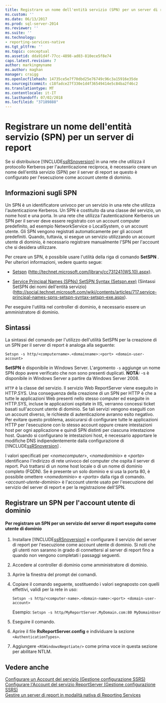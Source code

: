 ```yaml
---
title: Registrare un nome dell'entità servizio (SPN) per un server di report | Microsoft Docs
ms.custom: ''
ms.date: 06/13/2017
ms.prod: sql-server-2014
ms.reviewer: ''
ms.suite: ''
ms.technology:
- reporting-services-native
ms.tgt_pltfrm: ''
ms.topic: conceptual
ms.assetid: dda91d4f-77cc-4898-ad03-810ece5f8e74
caps.latest.revision: 7
author: markingmyname
ms.author: maghan
manager: craigg
ms.openlocfilehash: 14735ce5e7f70dbd25e76749c96c3a15916e35de
ms.sourcegitcommit: c18fadce27f330e1d4f36549414e5c84ba2f46c2
ms.translationtype: MT
ms.contentlocale: it-IT
ms.lasthandoff: 07/02/2018
ms.locfileid: "37189888"
---
```

# <a name="register-a-service-principal-name-spn-for-a-report-server"></a>Registrare un nome dell'entità servizio (SPN) per un server di report
  Se si distribuisce [!INCLUDE[ssRSnoversion](../../includes/ssrsnoversion-md.md)] in una rete che utilizza il protocollo Kerberos per l'autenticazione reciproca, è necessario creare un nome dell'entità servizio (SPN) per il server di report se questo è configurato per l'esecuzione come account utente di dominio.  
  
## <a name="about-spns"></a>Informazioni sugli SPN  
 Un SPN è un identificatore univoco per un servizio in una rete che utilizza l'autenticazione Kerberos. Un SPN è costituito da una classe del servizio, un nome host e una porta. In una rete che utilizza l'autenticazione Kerberos un SPN per il server deve essere registrato con un account computer predefinito, ad esempio NetworkService o LocalSystem, o un account utente. Gli SPN vengono registrati automaticamente per gli account predefiniti. Quando, tuttavia, si esegue un servizio utilizzando un account utente di dominio, è necessario registrare manualmente l'SPN per l'account che si desidera utilizzare.  
  
 Per creare un SPN, è possibile usare l'utilità della riga di comando **SetSPN** . Per ulteriori informazioni, vedere quanto segue:  
  
-   [Setspn](http://technet.microsoft.com/library/cc731241\(WS.10\).aspx) (http://technet.microsoft.com/library/cc731241(WS.10).aspx).  
  
-   [Service Principal Names (SPNs) SetSPN Syntax (Setspn.exe)](http://social.technet.microsoft.com/wiki/contents/articles/717.service-principal-names-spns-setspn-syntax-setspn-exe.aspx) (Sintassi SetSPN dei nomi dell'entità servizio) (http://social.technet.microsoft.com/wiki/contents/articles/717.service-principal-names-spns-setspn-syntax-setspn-exe.aspx).  
  
 Per eseguire l'utilità nel controller di dominio, è necessario essere un amministratore di dominio.  
  
## <a name="syntax"></a>Sintassi  
 La sintassi del comando per l'utilizzo dell'utilità SetSPN per la creazione di un SPN per il server di report è analoga alla seguente:  
  
```  
Setspn -s http/<computername>.<domainname>:<port> <domain-user-account>  
```  
  
 **SetSPN** è disponibile in Windows Server. L'argomento `-s` aggiunge un nome SPN dopo avere verificato che non sono presenti duplicati. **NOTA:** -s è disponibile in Windows Server a partire da Windows Server 2008.  
  
 `HTTP` è la classe del servizio. Il servizio Web ReportServer viene eseguito in HTTP.SYS. Una conseguenza della creazione di un SPN per HTTP è che a tutte le applicazioni Web presenti nello stesso computer ed eseguite in HTTP.SYS, incluse le applicazioni ospitate in IIS, verranno concessi ticket basati sull'account utente di dominio. Se tali servizi vengono eseguiti con un account diverso, le richieste di autenticazione avranno esito negativo. Per evitare questo problema, assicurarsi di configurare tutte le applicazioni HTTP per l'esecuzione con lo stesso account oppure creare intestazioni host per ogni applicazione e quindi SPN distinti per ciascuna intestazione host. Quando si configurano le intestazioni host, è necessario apportare le modifiche DNS indipendentemente dalla configurazione di [!INCLUDE[ssRSnoversion](../../includes/ssrsnoversion-md.md)] .  
  
 I valori specificati per \<*nomecomputer*>, \<*nomedominio*> e \<*porta*> identificano l'indirizzo di rete univoco del computer che ospita il server di report. Può trattarsi di un nome host locale o di un nome di dominio completo (FQDN). Se è presente un solo dominio e si usa la porta 80, è possibile omettere \<*nomedominio*> e \<*porta*> dalla riga di comando. \<*account-utente-dominio*> è l'account utente usato per l'esecuzione del servizio del server di report e per la registrazione dell'SPN.  
  
## <a name="register-an-spn-for-domain-user-account"></a>Registrare un SPN per l'account utente di dominio  
  
#### <a name="to-register-an-spn-for-a-report-server-service-running-as-a-domain-user"></a>Per registrare un SPN per un servizio del server di report eseguito come utente di dominio  
  
1.  Installare [!INCLUDE[ssRSnoversion](../../includes/ssrsnoversion-md.md)] e configurare il servizio del server di report per l'esecuzione come account utente di dominio. Si noti che gli utenti non saranno in grado di connettersi al server di report fino a quando non vengono completati i passaggi seguenti.  
  
2.  Accedere al controller di dominio come amministratore di dominio.  
  
3.  Aprire la finestra del prompt dei comandi.  
  
4.  Copiare il comando seguente, sostituendo i valori segnaposto con quelli effettivi, validi per la rete in uso:  
  
    ```  
    Setspn -s http/<computer-name>.<domain-name>:<port> <domain-user-account>  
    ```  
  
     Esempio: `Setspn -s http/MyReportServer.MyDomain.com:80 MyDomainUser`  
  
5.  Eseguire il comando.  
  
6.  Aprire il file **RsReportServer.config** e individuare la sezione `<AuthenticationTypes>`.  
  
7.  Aggiungere `<RSWindowsNegotiate/>` come prima voce in questa sezione per abilitare NTLM.  
  
## <a name="see-also"></a>Vedere anche  
 [Configurare un Account del servizio &#40;Gestione configurazione SSRS&#41;](../../sql-server/install/configure-a-service-account-ssrs-configuration-manager.md)   
 [Configurare l'Account del servizio ReportServer &#40;Gestione configurazione SSRS&#41;](../install-windows/configure-the-report-server-service-account-ssrs-configuration-manager.md)   
 [Gestire un server di report in modalità nativa di Reporting Services](manage-a-reporting-services-native-mode-report-server.md)  
  
  
